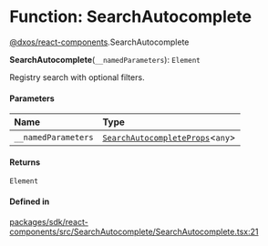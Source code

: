 # Function: SearchAutocomplete

[@dxos/react-components](../modules/dxos_react_components.md).SearchAutocomplete

**SearchAutocomplete**(`__namedParameters`): `Element`

Registry search with optional filters.

#### Parameters

| Name | Type |
| :------ | :------ |
| `__namedParameters` | [`SearchAutocompleteProps`](../interfaces/dxos_react_components.SearchAutocompleteProps.md)<`any`\> |

#### Returns

`Element`

#### Defined in

[packages/sdk/react-components/src/SearchAutocomplete/SearchAutocomplete.tsx:21](https://github.com/dxos/dxos/blob/db8188dae/packages/sdk/react-components/src/SearchAutocomplete/SearchAutocomplete.tsx#L21)
